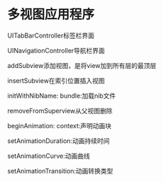       

# 多视图应用程序

UITabBarController标签栏界面

UINavigationController导航栏界面

addSubview添加视图，是将view加到所有层的最顶层

insertSubview在索引位置插入视图

initWithNibName: bundle:加载nib文件

removeFromSuperview从父视图删除

beginAnimation: context:声明动画块

setAnimationDuration:动画持续时间

setAnimationCurve:动画曲线

setAnimationTransition:动画转换类型